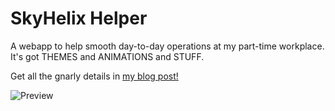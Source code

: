 # SkyHelix Helper
A webapp to help smooth day-to-day operations at my part-time workplace. It's got THEMES and ANIMATIONS and STUFF.

Get all the gnarly details in [my blog post!](https://harjun751.github.io/blog/2024/05/06/Optimizing-my-job-with-algorithms.html)

![Preview](demo.webp)